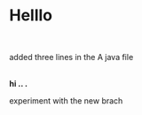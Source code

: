 <h1> Helllo </h1><br>
<p> added three lines in the A  java file  </p><br>
<b> hi .. . </b><br>
<p> experiment with the new brach </p>